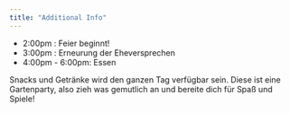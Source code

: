 ```yaml
---
title: "Additional Info"
---
```


- 2:00pm : Feier beginnt!
- 3:00pm : Erneurung der Eheversprechen
- 4:00pm - 6:00pm: Essen

Snacks und Getränke wird den ganzen Tag verfügbar sein. Diese ist eine Gartenparty, also zieh was gemutlich an und bereite dich für Spaß und Spiele!

